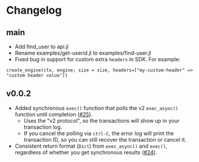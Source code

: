 # Changelog

## main

* Add find_user to api.jl
* Rename examples/get-userid.jl to examples/find-user.jl
* Fixed bug in support for custom extra `headers` in SDK. For example:
```
create_engine(ctx, engine; size = size, headers=["my-custom-header" => "custom header value"])
```

## v0.0.2

* Added synchronous `exec()` function that polls the v2 `exec_async()` function until completion ([#25](https://github.com/RelationalAI/rai-sdk-julia/pull/25)).
    - Uses the "v2 protocol", so the transactions will show up in your transaction log.
    - If you cancel the polling via `ctrl-C`, the error log will print the transaction ID, so you can still
      recover the transaction or cancel it.
* Consistent return format (`Dict`) from `exec_async()` and `exec()`, regardless of whether you get synchronous results ([#24](https://github.com/RelationalAI/rai-sdk-julia/pull/24)).
